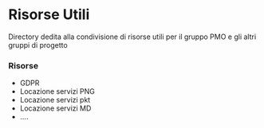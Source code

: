 # Risorse Utili

  Directory dedita alla condivisione di risorse utili per il gruppo PMO e gli altri gruppi di progetto

### Risorse

  + GDPR
  + Locazione servizi PNG
  + Locazione servizi pkt
  + Locazione servizi MD
  + ....

